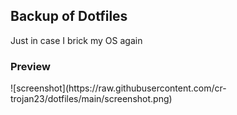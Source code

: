 ## Backup of Dotfiles
Just in case I brick my OS again

<h3> Preview </h3>
![screenshot](https://raw.githubusercontent.com/cr-trojan23/dotfiles/main/screenshot.png)
